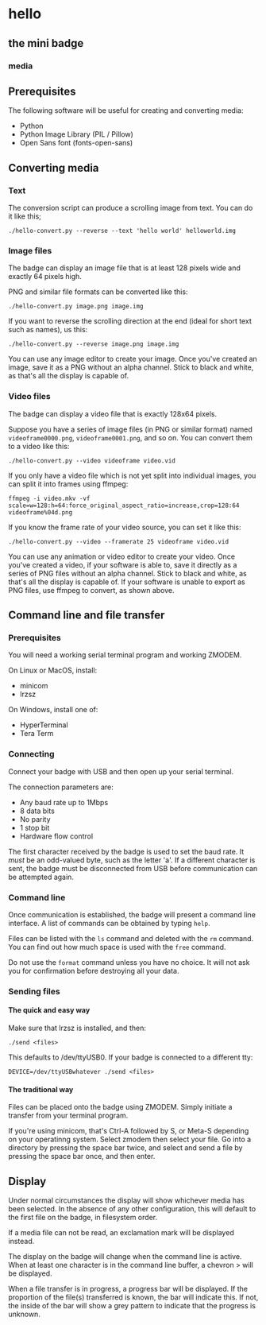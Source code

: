 # hello
## the mini badge
### media

## Prerequisites

The following software will be useful for creating and converting media:

* Python
* Python Image Library (PIL / Pillow)
* Open Sans font (fonts-open-sans)

## Converting media

### Text

The conversion script can produce a scrolling image from text. You can do it like this;

`./hello-convert.py --reverse --text 'hello world' helloworld.img`

### Image files

The badge can display an image file that is at least 128 pixels wide and exactly 64 pixels high.

PNG and similar file formats can be converted like this:

`./hello-convert.py image.png image.img`

If you want to reverse the scrolling direction at the end (ideal for short text such as names), us this:

`./hello-convert.py --reverse image.png image.img`

You can use any image editor to create your image. Once you've created an image, save it as a PNG without
an alpha channel. Stick to black and white, as that's all the display is capable of.

### Video files

The badge can display a video file that is exactly 128x64 pixels.

Suppose you have a series of image files (in PNG or similar format) named `videoframe0000.png`, `videoframe0001.png`, and so on. You can convert them to a video like this:

`./hello-convert.py --video videoframe video.vid`

If you only have a video file which is not yet split into individual images, you can split it into frames using ffmpeg:

`ffmpeg -i video.mkv -vf scale=w=128:h=64:force_original_aspect_ratio=increase,crop=128:64 videoframe%04d.png`

If you know the frame rate of your video source, you can set it like this:

`./hello-convert.py --video --framerate 25 videoframe video.vid`

You can use any animation or video editor to create your video. Once you've created a video, if your software is
able to, save it directly as a series of PNG files without an alpha channel. Stick to black and white, as that's
all the display is capable of. If your software is unable to export as PNG files, use ffmpeg to convert, as shown
above.


## Command line and file transfer

### Prerequisites

You will need a working serial terminal program and working ZMODEM.

On Linux or MacOS, install:

* minicom
* lrzsz

On Windows, install one of:

* HyperTerminal
* Tera Term

### Connecting

Connect your badge with USB and then open up your serial terminal.

The connection parameters are:

* Any baud rate up to 1Mbps
* 8 data bits
* No parity
* 1 stop bit
* Hardware flow control

The first character received by the badge is used to set the baud rate. It *must* be an odd-valued byte, such as the letter 'a'. If a different character is sent, the badge must be disconnected from USB before communication can be attempted again.

### Command line

Once communication is established, the badge will present a command line interface. A list of commands can be obtained by typing `help`.

Files can be listed with the `ls` command and deleted with the `rm` command. You can find out how much space is used with the `free` command.

Do not use the `format` command unless you have no choice. It will not ask you for confirmation before destroying all your data.

### Sending files

#### The quick and easy way

Make sure that lrzsz is installed, and then:

`./send <files>`

This defaults to /dev/ttyUSB0. If your badge is connected to a different tty:

`DEVICE=/dev/ttyUSBwhatever ./send <files>`

#### The traditional way

Files can be placed onto the badge using ZMODEM. Simply initiate a transfer from your terminal program.

If you're using minicom, that's Ctrl-A followed by S, or Meta-S depending on your operatinng system. Select zmodem then select your file. Go into a directory by pressing the space bar twice, and select and send a file by pressing the space bar once, and then enter.

## Display

Under normal circumstances the display will show whichever media has been selected. In the absence of any other configuration, this will default to the first file on the badge, in filesystem order.

If a media file can not be read, an exclamation mark will be displayed instead.

The display on the badge will change when the command line is active. When at least one character is in the command line buffer, a chevron > will be displayed.

When a file transfer is in progress, a progress bar will be displayed. If the proportion of the file(s) transferred is known, the bar will indicate this. If not, the inside of the bar will show a grey pattern to indicate that the progress is unknown.


